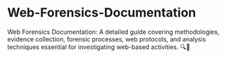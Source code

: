 # Web-Forensics-Documentation
Web Forensics Documentation: A detailed guide covering methodologies, evidence collection, forensic processes, web protocols, and analysis techniques essential for investigating web-based activities. 🔍📖
